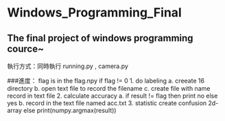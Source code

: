 # Windows_Programming_Final
## The final project of windows programming cource~

執行方式：同時執行 running.py , camera.py




###進度：
flag is in the flag.npy
	if flag != 0
		1. do labeling
			a. creeate 16 directory
			b. open text file to record the filename
			c. create file with name record in text file
		2. calculate accuracy
			a. if result != flag then print no else yes
			b. record in the text file named acc.txt
		3. statistic
			create confusion 2d-array 
	else 
		print(numpy.argmax(result))
